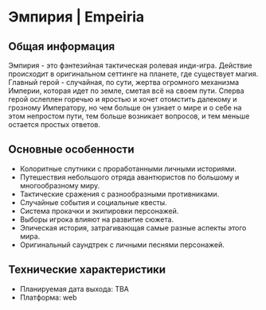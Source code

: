 # Эмпирия | Empeiria

## Общая информация

Эмпирия - это фэнтезийная тактическая ролевая инди-игра. Действие происходит в оригинальном сеттинге на планете, где существует магия. Главный герой - случайная, по сути, жертва огромного механизма Империи, которая идет по земле, сметая всё на своем пути. Сперва герой ослеплен горечью и яростью и хочет отомстить далекому и грозному Императору, но чем больше он узнает о мире и о себе на этом непростом пути, тем больше возникает вопросов, и тем меньше остается простых ответов.

## Основные особенности

* Колоритные спутники с проработанными личными историями.
* Путешествия небольшого отряда авантюристов по большому и многообразному миру.
* Тактические сражения с разнообразными противниками.
* Случайные события и социальные квесты.
* Система прокачки и экипировки персонажей.
* Выборы игрока влияют на развитие сюжета.
* Эпическая история, затрагивающая самые разные аспекты этого мира.
* Оригинальный саундтрек с личными песнями персонажей.

## Технические характеристики

* Планируемая дата выхода: TBA
* Платформа: web